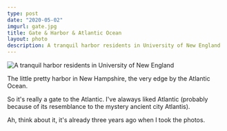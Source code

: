 ```yaml
---
type: post
date: "2020-05-02"
imgurl: gate.jpg
title: Gate & Harbor & Atlantic Ocean
layout: photo
description: A tranquil harbor residents in University of New England
---
```

![A tranquil harbor residents in University of New England](https://apfbvvpren.cloudimg.io/v7/raw.githubusercontent.com/wpix/solid-pipix/master/miniposts/gate.jpg?w=1600&org_if_sml=1)

The little pretty harbor in New Hampshire, the very edge by the Atlantic Ocean.

So it's really a gate to the Atlantic. I've alaways liked Atlantic (probably because of its resemblance to the mystery ancient city Atlantis).

Ah, think about it, it's already three years ago when I took the photos.